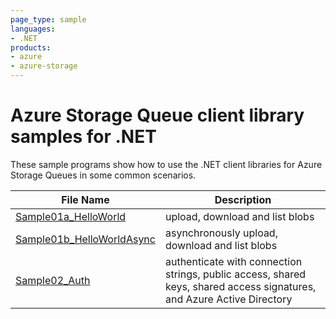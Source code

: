 ```yaml
---
page_type: sample
languages:
- .NET
products:
- azure
- azure-storage
---
```


# Azure Storage Queue client library samples for .NET

These sample programs show how to use the .NET client libraries for Azure Storage Queues in some common scenarios.

|__File Name__|__Description__|
|-------------|---------------|
|[Sample01a_HelloWorld](Sample01a_HelloWorld.cs)|upload, download and list blobs|
|[Sample01b_HelloWorldAsync](Sample01b_HelloWorldAsync.cs)|asynchronously upload, download and list blobs|
|[Sample02_Auth](Sample02_Auth.cs)|authenticate with connection strings, public access, shared keys, shared access signatures, and Azure Active Directory|
